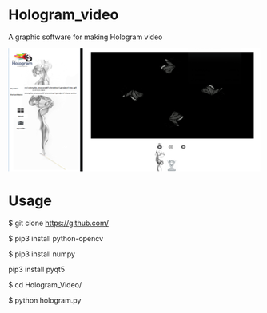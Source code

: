 # Hologram_video

A graphic software for making Hologram video





![alt text](https://github.com/SHMasoudi/Hologram_video/blob/main/wallpaper.png)










 # Usage

$ git clone https://github.com/

$ pip3 install python-opencv

$ pip3 install numpy

pip3 install pyqt5

$ cd Hologram_Video/

$ python hologram.py
